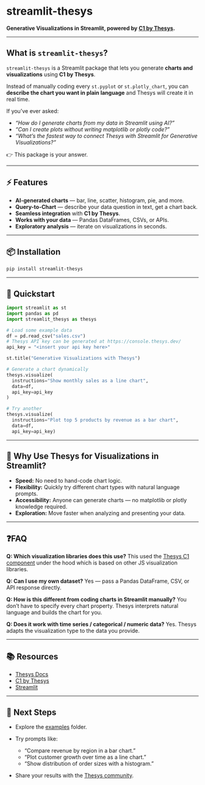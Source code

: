 # streamlit-thesys

**Generative Visualizations in Streamlit, powered by [C1 by Thesys](https://thesys.dev).**

---

## What is `streamlit-thesys`?

`streamlit-thesys` is a Streamlit package that lets you generate **charts and visualizations** using **C1 by Thesys**.

Instead of manually coding every `st.pyplot` or `st.plotly_chart`, you can **describe the chart you want in plain language** and Thesys will create it in real time.

If you’ve ever asked:

- _“How do I generate charts from my data in Streamlit using AI?”_
- _“Can I create plots without writing matplotlib or plotly code?”_
- _“What’s the fastest way to connect Thesys with Streamlit for Generative Visualizations?”_

👉 This package is your answer.

---

## ⚡ Features

- **AI-generated charts** — bar, line, scatter, histogram, pie, and more.
- **Query-to-Chart** — describe your data question in text, get a chart back.
- **Seamless integration** with **C1 by Thesys**.
- **Works with your data** — Pandas DataFrames, CSVs, or APIs.
- **Exploratory analysis** — iterate on visualizations in seconds.

---

## 📦 Installation

```bash
pip install streamlit-thesys
```

---

## 🏁 Quickstart

```python
import streamlit as st
import pandas as pd
import streamlit_thesys as thesys

# Load some example data
df = pd.read_csv("sales.csv")
# Thesys API key can be generated at https://console.thesys.dev/
api_key = "<insert your api key here>"

st.title("Generative Visualizations with Thesys")

# Generate a chart dynamically
thesys.visualize(
  instructions="Show monthly sales as a line chart",
  data=df,
  api_key=api_key
)

# Try another
thesys.visualize(
  instructions="Plot top 5 products by revenue as a bar chart",
  data=df,
  api_key=api_key)
```

---

## 🎯 Why Use Thesys for Visualizations in Streamlit?

- **Speed:** No need to hand-code chart logic.
- **Flexibility:** Quickly try different chart types with natural language prompts.
- **Accessibility:** Anyone can generate charts — no matplotlib or plotly knowledge required.
- **Exploration:** Move faster when analyzing and presenting your data.

---

## ❓FAQ

**Q: Which visualization libraries does this use?**
This used the [Thesys C1 component](https://docs.thesys.dev/guides/embedding-c1-component) under the hood
which is based on other JS visualization libraries.

**Q: Can I use my own dataset?**
Yes — pass a Pandas DataFrame, CSV, or API response directly.

**Q: How is this different from coding charts in Streamlit manually?**
You don’t have to specify every chart property. Thesys interprets natural language and builds the chart for you.

**Q: Does it work with time series / categorical / numeric data?**
Yes. Thesys adapts the visualization type to the data you provide.

---

## 📚 Resources

- [Thesys Docs](https://docs.thesys.dev)
- [C1 by Thesys](https://thesys.dev)
- [Streamlit](https://streamlit.io)

---

## 🚀 Next Steps

- Explore the [examples](./examples) folder.
- Try prompts like:

  - “Compare revenue by region in a bar chart.”
  - “Plot customer growth over time as a line chart.”
  - “Show distribution of order sizes with a histogram.”

- Share your results with the [Thesys community](https://discord.gg/Pbv5PsqUSv).
